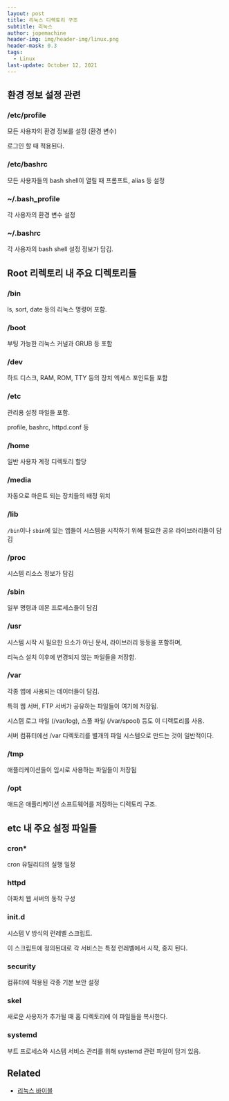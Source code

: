 ```yaml
---
layout: post
title: 리눅스 디렉토리 구조
subtitle: 리눅스
author: jopemachine
header-img: img/header-img/linux.png
header-mask: 0.3
tags:
  - Linux
last-update: October 12, 2021
---
```


## 환경 정보 설정 관련

### /etc/profile

모든 사용자의 환경 정보를 설정 (환경 변수)

로그인 할 때 적용된다.

### /etc/bashrc

모든 사용자들의 bash shell이 열릴 때 프롬프트, alias 등 설정

### ~/.bash_profile

각 사용자의 환경 변수 설정

### ~/.bashrc

각 사용자의 bash shell 설정 정보가 담김.

## Root 리렉토리 내 주요 디렉토리들

### /bin

ls, sort, date 등의 리눅스 명령어 포함.

### /boot

부팅 가능한 리눅스 커널과 GRUB 등 포함

### /dev

하드 디스크, RAM, ROM, TTY 등의 장치 엑세스 포인트들 포함

### /etc

관리용 설정 파일들 포함.

profile, bashrc, httpd.conf 등

### /home

일반 사용자 계정 디렉토리 할당

### /media

자동으로 마은트 되는 장치들의 배정 위치

### /lib

`/bin`이나 `sbin`에 있는 앱들이 시스템을 시작하기 위해 필요한 공유 라이브러리들이 담김

### /proc

시스템 리소스 정보가 담김

### /sbin

일부 명령과 데몬 프로세스들이 담김

### /usr

시스템 시작 시 필요한 요소가 아닌 문서, 라이브러리 등등을 포함하며,

리눅스 설치 이후에 변경되지 않는 파일들을 저장함.

### /var

각종 앱에 사용되는 데이터들이 담김.

특히 웹 서버, FTP 서버가 공유하는 파일들이 여기에 저장됨.

시스템 로그 파일 (/var/log), 스풀 파일 (/var/spool) 등도 이 디렉토리를 사용.

서버 컴퓨터에선 /var 디렉토리를 별개의 파일 시스템으로 만드는 것이 일반적이다.

### /tmp

애플리케이션들이 임시로 사용하는 파일들이 저장됨

### /opt

애드온 애플리케이션 소프트웨어를 저장하는 디렉토리 구조.

## etc 내 주요 설정 파일들

### cron*

cron 유틸리티의 실행 일정

### httpd

아파치 웹 서버의 동작 구성

### init.d

시스템 V 방식의 런레벨 스크립트. 

이 스크립트에 정의된대로 각 서비스는 특정 런레벨에서 시작, 중지 된다.

### security

컴퓨터에 적용된 각종 기본 보안 설정 

### skel

새로운 사용자가 추가될 때 홈 디렉토리에 이 파일들을 복사한다.

### systemd

부트 프로세스와 시스템 서비스 관리를 위해 systemd 관련 파일이 담겨 있음.

## Related

- [리눅스 바이블](http://www.kyobobook.co.kr/product/detailViewKor.laf?ejkGb=KOR&mallGb=KOR&barcode=9791185890586)


